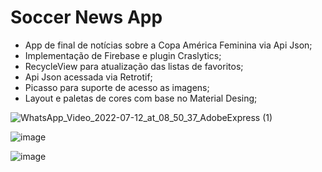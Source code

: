 # Soccer News App

- App de final de notícias sobre a Copa América Feminina via Api Json; 
- Implementação de Firebase e plugin Craslytics; 
- RecycleView para atualização das listas de favoritos;
- Api Json acessada via Retrotif;
- Picasso para suporte de acesso as imagens;
- Layout e paletas de cores com base no Material Desing;


![WhatsApp_Video_2022-07-12_at_08_50_37_AdobeExpress (1)](https://user-images.githubusercontent.com/91965545/178485716-f7fc7fe5-bdbe-4022-a535-3376287ff356.gif)


![image](https://user-images.githubusercontent.com/91965545/178483382-8354278e-faef-4b5c-921b-c9f1039d2796.png)


![image](https://user-images.githubusercontent.com/91965545/178484582-95c97325-24bb-45e7-861f-b1906c2292db.png)

